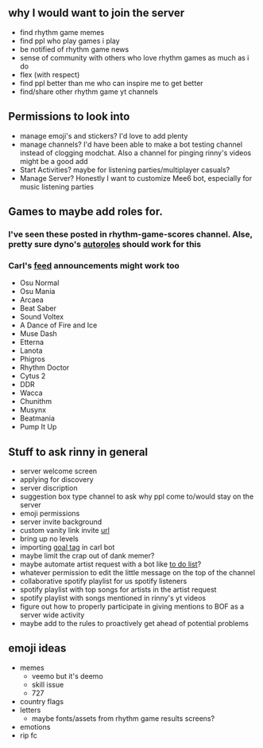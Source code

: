 ## why I would want to join the server  

*  find rhythm game memes
*  find ppl who play games i play
*  be notified of rhythm game news
*  sense of community with others who love rhythm games as much as i do
*  flex (with respect)
*  find ppl better than me who can inspire me to get better
*  find/share other rhythm game yt channels

## Permissions to look into  

*  manage emoji's and stickers? I'd love to add plenty
*  manage channels? I'd have been able to make a bot testing channel instead of clogging modchat. Also a channel for pinging rinny's videos might be a good add
*  Start Activities? maybe for listening parties/multiplayer casuals?
*  Manage Server? Honestly I want to customize Mee6 bot, especially for music listening parties

## Games to maybe add roles for.  

### I've seen these posted in rhythm-game-scores channel. Alse, pretty sure dyno's [autoroles](https://wiki.dyno.gg/en/modules/autoroles#how-to-set-up-joinable-ranks) should work for this  
### Carl's [feed](https://docs.carl.gg/utilities/announcements/) announcements might work too


*  Osu Normal
*  Osu Mania
*  Arcaea
*  Beat Saber
*  Sound Voltex
*  A Dance of Fire and Ice
*  Muse Dash
*  Etterna
*  Lanota
*  Phigros
*  Rhythm Doctor
*  Cytus 2
*  DDR
*  Wacca
*  Chunithm
*  Musynx
*  Beatmania
*  Pump It Up

## Stuff to ask rinny in general
* server welcome screen
* applying for discovery
* server discription
* suggestion box type channel to ask why ppl come to/would stay on the server
* emoji permissions
* server invite background
* custom vanity link invite [url](https://invite.gg/)
* bring up no levels
* importing [goal tag](https://docs.carl.gg/tags-and-triggers/collection/) in carl bot
* maybe limit the crap out of dank memer?
* maybe automate artist request with a bot like [to do list](https://top.gg/bot/782105629572464652)?
* whatever permission to edit the little message on the top of the channel
* collaborative spotify playlist for us spotify listeners
* spotify playlist with top songs for artists in the artist request
* spotify playlist with songs mentioned in rinny's yt videos
* figure out how to properly participate in giving mentions to BOF as a server wide activity
* maybe add to the rules to proactively get ahead of potential problems 

## emoji ideas

* memes
  * veemo but it's deemo
  * skill issue
  * 727
* country flags
* letters
  * maybe fonts/assets from rhythm game results screens?
* emotions
 * rip fc
